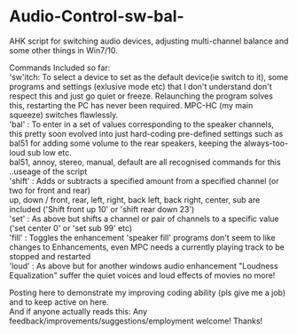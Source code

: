 # Audio-Control-sw-bal-
AHK script for switching audio devices, adjusting multi-channel balance and some other things in Win7/10.


Commands Included so far:  
'sw'itch: To select a device to set as the default device(ie switch to it), some programs and settings (exlusive mode etc) that I don't understand don't respect this and just go quiet or freeze. Relaunching the program solves this, restarting the PC has never been required. MPC-HC (my main squeeze) switches flawlessly.  
'bal'   : To enter in a set of values corresponding to the speaker channels, this pretty soon evolved into just hard-coding pre-defined settings such as bal51 for adding some volume to the rear speakers, keeping the always-too-loud sub low etc.  
  bal51, annoy, stereo, manual, default are all recognised commands for this ..useage of the script  
'shift' : Adds or subtracts a specified amount from a specified channel (or two for front and rear)  
  up, down / front, rear, left, right, back left, back right, center, sub are included ('Shift front up 10' or 'shift rear down 23')  
'set'   : As above but shifts a channel or pair of channels to a specific value ('set center 0' or 'set sub 99' etc)  
'fill'  : Toggles the enhancement 'speaker fill' programs don't seem to like changes to Enhancements, even MPC needs a currently playing track to be stopped and restarted  
'loud'  : As above but for another windows audio enhancement "Loudness Equalization" suffer the quiet voices and loud effects of movies no more!   


Posting here to demonstrate my improving coding ability (pls give me a job) and to keep active on here.  
And if anyone actually reads this: Any feedback/improvements/suggestions/employment welcome! Thanks!  
